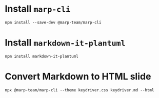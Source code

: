 # Install ```marp-cli```

```
npm install --save-dev @marp-team/marp-cli
```

# Install ```markdown-it-plantuml```

```
npm install markdown-it-plantuml
```

# Convert Markdown to HTML slide

```
npx @marp-team/marp-cli --theme keydriver.css keydriver.md --html
```

